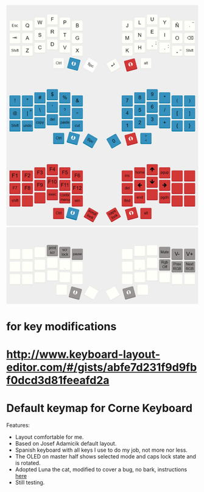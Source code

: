 ![SofleKeyboard personal keymap](https://github.com/HiroshiLG/qmk_firmware/blob/personal-layout/keyboards/crkbd/keymaps/personal/crkbd.png)
![SofleKeyboard adjust layer](https://github.com/HiroshiLG/qmk_firmware/blob/personal-layout/keyboards/crkbd/keymaps/personal/crkbd-adjust.png)


# for key modifications
# http://www.keyboard-layout-editor.com/#/gists/abfe7d231f9d9fbf0dcd3d81feeafd2a

# Default keymap for Corne Keyboard

Features:

- Layout comfortable for me.
- Based on Josef Adamicik default layout.
- Spanish keyboard with all keys I use to do my job, not more nor less.
- The OLED on master half shows selected mode and caps lock state and is rotated.
- Adopted Luna the cat, modified to cover a bug, no bark, instructions [here](https://github.com/HellSingCoder/qmk_firmware/tree/master/keyboards/sofle/keymaps/helltm)
- Still testing.
